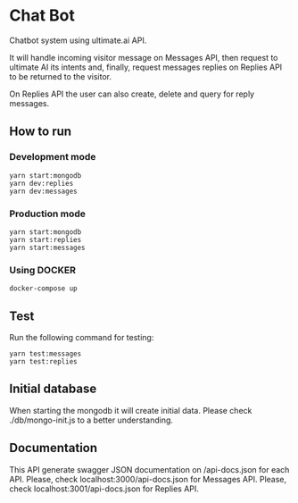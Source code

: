 # Chat Bot

Chatbot system using ultimate.ai API.

It will handle incoming visitor message on Messages API, then request to ultimate AI its intents and, finally, request messages replies on Replies API to be returned to the visitor.

On Replies API the user can also create, delete and query for reply messages.

## How to run

### Development mode

```console
yarn start:mongodb
yarn dev:replies
yarn dev:messages
```

### Production mode

```console
yarn start:mongodb
yarn start:replies
yarn start:messages
```

### Using DOCKER

```console
docker-compose up
```

## Test

Run the following command for testing:

```console
yarn test:messages
yarn test:replies
```

## Initial database

When starting the mongodb it will create initial data.
Please check ./db/mongo-init.js to a better understanding.

## Documentation

This API generate swagger JSON documentation on /api-docs.json for each API.
Please, check localhost:3000/api-docs.json for Messages API.
Please, check localhost:3001/api-docs.json for Replies API.
